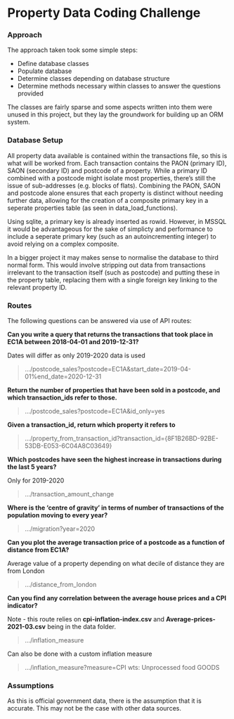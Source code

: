 # Property Data Coding Challenge

### Approach

The approach taken took some simple steps:

* Define database classes
* Populate database
* Determine classes depending on database structure
* Determine methods necessary within classes to answer the questions provided

The classes are fairly sparse and some aspects written into them were unused in this project, but they lay the groundwork for building up an ORM system.

### Database Setup

All property data available is contained within the transactions file, so this is what will be worked from. Each transaction contains the PAON (primary ID), SAON (secondary ID) and postcode of a property.  While a primary ID combined with a postcode might isolate most properties, there’s still the issue of sub-addresses (e.g. blocks of flats). Combining the PAON, SAON and postcode alone ensures that each property is distinct without needing further data, allowing for the creation of a composite primary key in a seperate properties table (as seen in data_load_functions).

Using sqlite, a primary key is already inserted as rowid. However, in MSSQL it would be advantageous for the sake of simplicty and performance to include a seperate primary key (such as an autoincrementing integer) to avoid relying on a complex composite.

In a bigger project it may makes sense to normalise the database to third normal form. This would involve stripping out data from transactions irrelevant to the transaction itself (such as postcode) and putting these in the property table, replacing them with a single foreign key linking to the relevant property ID.

### Routes 

The following questions can be answered via use of API routes:

**Can you write a query that returns the transactions that took place in EC1A between 2018-04-01 and 2019-12-31?**

Dates will differ as only 2019-2020 data is used

> .../postcode_sales?postcode=EC1A&start_date=2019-04-01%end_date=2020-12-31

**Return the number of properties that have been sold in a postcode, and which transaction_ids refer to those.**

> .../postcode_sales?postcode=EC1A&id_only=yes

**Given a transaction_id, return which property it refers to**

>.../property_from_transaction_id?transaction_id={8F1B26BD-92BE-53DB-E053-6C04A8C03649}

**Which postcodes have seen the highest increase in transactions during the last 5 years?**

Only for 2019-2020

>.../transaction_amount_change

**Where is the ‘centre of gravity’ in terms of number of transactions of the population moving to every year?**

>.../migration?year=2020

**Can you plot the average transaction price of a postcode as a function of distance from EC1A?**

Average value of a property depending on what decile of distance they are from London

>.../distance_from_london

**Can you find any correlation between the average house prices and a CPI indicator?**

Note - this route relies on __cpi-inflation-index.csv__ and __Average-prices-2021-03.csv__ being in the data folder.

>.../inflation_measure

Can also be done with a custom inflation measure

>.../inflation_measure?measure=CPI wts: Unprocessed food GOODS

### Assumptions

As this is official government data, there is the assumption that it is accurate. This may not be the case with other data sources.


